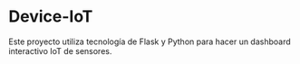 # Device-IoT

Este proyecto utiliza tecnología de Flask y Python para hacer un dashboard interactivo IoT de sensores.